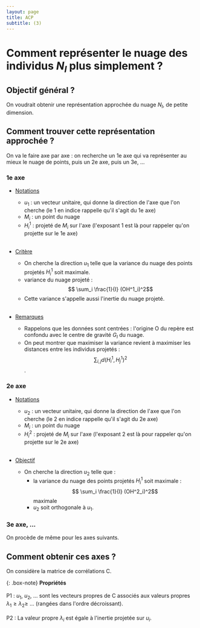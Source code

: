 ```yaml
---
layout: page
title: ACP
subtitle: (3)
---
```



# Comment représenter le nuage des individus $N_I$ plus simplement ? 

## Objectif général ? 

On voudrait obtenir une représentation approchée du nuage $N_I$, de petite dimension.

##  Comment trouver cette représentation approchée ? 

On va le faire axe par axe : on recherche un 1e axe qui va représenter au mieux le nuage de points, puis un 2e axe, puis un 3e, ...

### 1e axe

* <u>Notations</u>
  * $u_1$ : un vecteur unitaire, qui donne la direction de l'axe que l'on cherche (le 1 en indice rappelle qu'il s'agit du 1e axe)
  * $M_i$ : un point du nuage
  * $H^1_i$ : projeté de $M_i$ sur l'axe (l'exposant 1 est là pour rappeler qu'on projette sur le 1e axe) <br/><br/>

* <u>Critère</u>
  * On cherche la direction $u_1$ telle que la variance du nuage des points projetés $H^1_i$ soit maximale.
  * variance du nuage projeté : $$ \sum_i \frac{1}{I} (OH^1_i)^2$$    
  * Cette variance s'appelle aussi l'inertie du nuage projeté. <br/><br/>
  
* <u>Remarques</u>
  * Rappelons que les données sont centrées : l'origine O du repère est confondu avec le centre de gravité $G_I$ du nuage. 
  * On peut montrer que maximiser la variance revient à maximiser les distances entre les individus projetés : $$\sum_{i,j} d(H^1_i,H^1_j)^2$$. 

### 2e axe

* <u>Notations</u>
  * $u_2$ : un vecteur unitaire, qui donne la direction de l'axe que l'on cherche (le 2 en indice rappelle qu'il s'agit du 2e axe)
  * $M_i$ : un point du nuage
  * $H^2_i$ : projeté de $M_i$ sur l'axe (l'exposant 2 est là pour rappeler qu'on projette sur le 2e axe) <br/><br/>

* <u>Objectif</u>
  * On cherche la direction $u_2$ telle que :
    * la variance du nuage des points projetés $H^1_i$ soit maximale : $$ \sum_i \frac{1}{I} (OH^2_i)^2$$ maximale
    * $u_2$ soit orthogonale à $u_1$.

### 3e axe, ...

On procède de même pour les axes suivants.


## Comment obtenir ces axes ? 

On considère la matrice de corrélations C. 

{: .box-note} **Propriétés** <br/><br/>
P1 : $u_1$, $u_2$, ... sont les vecteurs propres de C associés aux valeurs propres $\lambda_1 \geq  \lambda_2 \geq$ ... (rangées dans l'ordre décroissant). <br/><br/>
P2 : La valeur propre $\lambda_i$ est égale à l'inertie projetée sur $u_i$.
